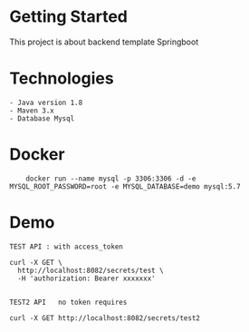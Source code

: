 # Getting Started
This project is about backend template Springboot

# Technologies
    - Java version 1.8
    - Maven 3.x
    - Database Mysql
# Docker
````
    docker run --name mysql -p 3306:3306 -d -e MYSQL_ROOT_PASSWORD=root -e MYSQL_DATABASE=demo mysql:5.7
````

# Demo
````
TEST API : with access_token

curl -X GET \
  http://localhost:8082/secrets/test \
  -H 'authorization: Bearer xxxxxxx'
  
  
TEST2 API   no token requires

curl -X GET http://localhost:8082/secrets/test2 
````